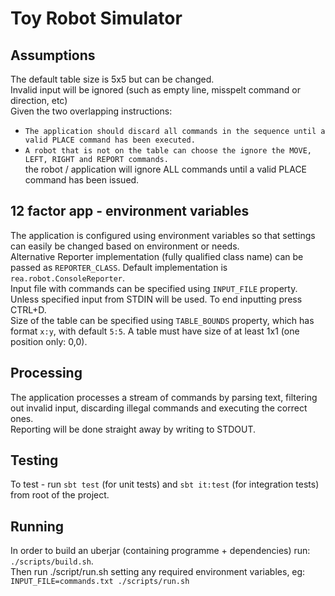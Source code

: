 Toy Robot Simulator
===================

## Assumptions
The default table size is 5x5 but can be changed.  
Invalid input will be ignored (such as empty line, misspelt command or direction, etc)  
Given the two overlapping instructions:
- `The application should discard all commands in the sequence until a valid PLACE command has been executed.`
- `A robot that is not on the table can choose the ignore the MOVE, LEFT, RIGHT and REPORT commands.`  
the robot / application will ignore ALL commands until a valid PLACE command has been issued.

## 12 factor app - environment variables
The application is configured using environment variables so that settings can easily be changed based on environment or needs.  
Alternative Reporter implementation (fully qualified class name) can be passed as `REPORTER_CLASS`. Default implementation is `rea.robot.ConsoleReporter`.  
Input file with commands can be specified using `INPUT_FILE` property. Unless specified input from STDIN will be used. To end inputting press CTRL+D.  
Size of the table can be specified using `TABLE_BOUNDS` property, which has format `x:y`, with default `5:5`. A table must have size of at least 1x1 (one position only: 0,0).  

## Processing
The application processes a stream of commands by parsing text, filtering out invalid input, discarding illegal commands and executing the correct ones.  
Reporting will be done straight away by writing to STDOUT.   

## Testing
To test - run `sbt test` (for unit tests) and `sbt it:test` (for integration tests) from root of the project.  

## Running
In order to build an uberjar (containing programme + dependencies) run: `./scripts/build.sh`.  
Then run ./script/run.sh setting any required environment variables, eg: `INPUT_FILE=commands.txt ./scripts/run.sh`
